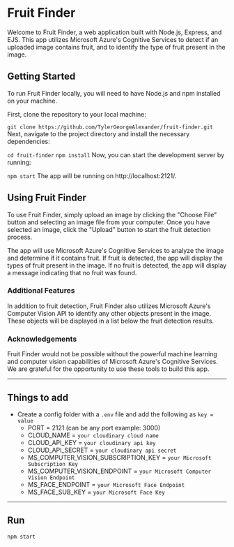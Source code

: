 # Fruit Finder
Welcome to Fruit Finder, a web application built with Node.js, Express, and EJS. This app utilizes Microsoft Azure's Cognitive Services to detect if an uploaded image contains fruit, and to identify the type of fruit present in the image.

## Getting Started
To run Fruit Finder locally, you will need to have Node.js and npm installed on your machine.

First, clone the repository to your local machine:

```git clone https://github.com/TylerGeorgeAlexander/fruit-finder.git```
Next, navigate to the project directory and install the necessary dependencies:

```cd fruit-finder```
```npm install```
Now, you can start the development server by running:

```npm start```
The app will be running on http://localhost:2121/.

## Using Fruit Finder
To use Fruit Finder, simply upload an image by clicking the "Choose File" button and selecting an image file from your computer. Once you have selected an image, click the "Upload" button to start the fruit detection process.

The app will use Microsoft Azure's Cognitive Services to analyze the image and determine if it contains fruit. If fruit is detected, the app will display the types of fruit present in the image. If no fruit is detected, the app will display a message indicating that no fruit was found.

### Additional Features
In addition to fruit detection, Fruit Finder also utilizes Microsoft Azure's Computer Vision API to identify any other objects present in the image. These objects will be displayed in a list below the fruit detection results.

### Acknowledgements
Fruit Finder would not be possible without the powerful machine learning and computer vision capabilities of Microsoft Azure's Cognitive Services. We are grateful for the opportunity to use these tools to build this app.

---

## Things to add

- Create a config folder with a `.env` file and add the following as `key = value`
  - PORT = 2121 (can be any port example: 3000)
  - CLOUD_NAME = `your cloudinary cloud name`
  - CLOUD_API_KEY = `your cloudinary api key`
  - CLOUD_API_SECRET = `your cloudinary api secret`
  - MS_COMPUTER_VISION_SUBSCRIPTION_KEY = `your Microsoft Subscription Key`
  - MS_COMPUTER_VISION_ENDPOINT = `your Microsoft Computer Vision Endpoint`
  - MS_FACE_ENDPOINT = `your Microsoft Face Endpoint`
  - MS_FACE_SUB_KEY = `your Microsoft Face Key`

---

## Run

`npm start`
